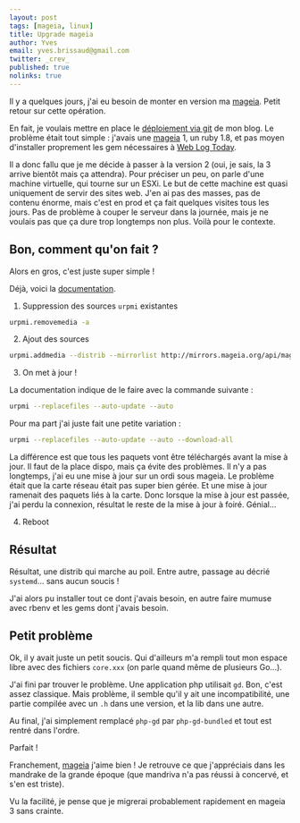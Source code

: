 ```yaml
---
layout: post
tags: [mageia, linux]
title: Upgrade mageia
author: Yves
email: yves.brissaud@gmail.com
twitter: _crev_
published: true
nolinks: true
---
```


Il y a quelques jours, j'ai eu besoin de monter en version ma [mageia][]. Petit retour sur cette opération.

En fait, je voulais mettre en place le [déploiement via git][deploy] de mon blog. Le problème était tout simple : j'avais une [mageia][] 1, un ruby 1.8, et pas moyen d'installer proprement les gem nécessaires à [Web Log Today][wlt].

Il a donc fallu que je me décide à passer à la version 2 (oui, je sais, la 3 arrive bientôt mais ça attendra). Pour préciser un peu, on parle d'une machine virtuelle, qui tourne sur un ESXi. Le but de cette machine est quasi uniquement de servir des sites web. J'en ai pas des masses, pas de contenu énorme, mais c'est en prod et ça fait quelques visites tous les jours. Pas de problème à couper le serveur dans la journée, mais je ne voulais pas que ça dure trop longtemps non plus. Voilà pour le contexte.

## Bon, comment qu'on fait ?

Alors en gros, c'est juste super simple !

Déjà, voici la [documentation][docmageia].

1. Suppression des sources `urpmi` existantes

  ```sh
  urpmi.removemedia -a
  ```

2. Ajout des sources

  ```sh
  urpmi.addmedia --distrib --mirrorlist http://mirrors.mageia.org/api/mageia.2.$ARCH.list
  ```

3. On met à jour !

  La documentation indique de le faire avec la commande suivante :

  ```sh
  urpmi --replacefiles --auto-update --auto
  ```

  Pour ma part j'ai juste fait une petite variation :

  ```sh
  urpmi --replacefiles --auto-update --auto --download-all
  ```

  La différence est que tous les paquets vont être téléchargés avant la mise à jour. Il faut de la place dispo, mais ça évite des problèmes. Il n'y a pas longtemps, j'ai eu une mise à jour sur un ordi sous mageia. Le problème était que la carte réseau était pas super bien gérée. Et une mise à jour ramenait des paquets liés à la carte. Donc lorsque la mise à jour est passée, j'ai perdu la connexion, résultat le reste de la mise à jour à foiré. Génial...

4. Reboot

## Résultat

Résultat, une distrib qui marche au poil. Entre autre, passage au décrié `systemd`... sans aucun soucis !

J'ai alors pu installer tout ce dont j'avais besoin, en autre faire mumuse avec rbenv et les gems dont j'avais besoin.

## Petit problème

Ok, il y avait juste un petit soucis. Qui d'ailleurs m'a rempli tout mon espace libre avec des fichiers `core.xxx` (on parle quand même de plusieurs Go...).

J'ai fini par trouver le problème. Une application php utilisait `gd`. Bon, c'est assez classique. Mais problème, il semble qu'il y ait une incompatibilité, une partie compilée avec un `.h` dans une version, et la lib dans une autre.

Au final, j'ai simplement remplacé `php-gd` par `php-gd-bundled` et tout est rentré dans l'ordre.

Parfait !

Franchement, [mageia][] j'aime bien ! Je retrouve ce que j'appréciais dans les mandrake de la grande époque (que mandriva n'a pas réussi à concervé, et s'en est triste).

Vu la facilité, je pense que je migrerai probablement rapidement en mageia 3 sans crainte.


[mageia]: http://www.mageia.org
[deploy]: http://log.winsos.net/2013/02/05/git-pour-deployer-votre-site.html
[wlt]: https://github.com/CrEv/wlt
[docmageia]: https://wiki.mageia.org/en/Mageia_2_:_Notes_de_Version_-_FR#Mise_.C3.A0_niveau_en_ligne.2C_en_utilisant_urpmi_.28ligne_de_commande.2FCLI.29

